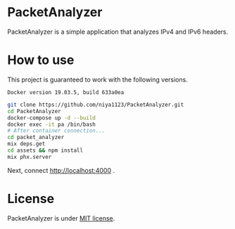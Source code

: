 # PacketAnalyzer

PacketAnalyzer is a simple application that analyzes IPv4 and IPv6 headers.

# How to use


This project is guaranteed to work with the following versions.

` Docker version 19.03.5, build 633a0ea `

```bash
git clone https://github.com/niya1123/PacketAnalyzer.git
cd PacketAnalyzer
docker-compose up -d --build
docker exec -it pa /bin/bash
# After container connection...
cd packet_analyzer
mix deps.get
cd assets && npm install
mix phx.server
```
Next, connect [http://localhost:4000](http://localhost:4000) .

# License

PacketAnalyzer is under [MIT license](https://en.wikipedia.org/wiki/MIT_License).